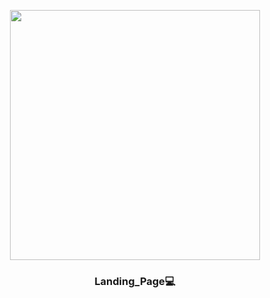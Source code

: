 <p align="center">
  <img src="https://user-images.githubusercontent.com/110442250/218772329-e1f83dda-0691-46bf-affd-4649b12f5fc7.png" height="400">
  <h3 align="center">Landing_Page💻</h3>
</p>


